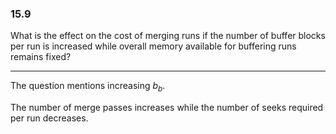 ### 15.9

What is the effect on the cost of merging runs if the number of buffer blocks
per run is increased while overall memory available for buffering runs remains
fixed?

---

The question mentions increasing $b_b$.

The number of merge passes increases while the number of seeks required per run decreases.